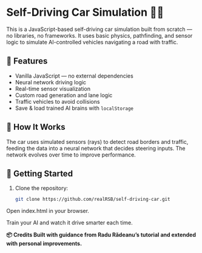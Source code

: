 # Self-Driving Car Simulation 🚗💨

This is a JavaScript-based self-driving car simulation built from scratch — no libraries, no frameworks. It uses basic physics, pathfinding, and sensor logic to simulate AI-controlled vehicles navigating a road with traffic.

## 🔧 Features

- Vanilla JavaScript — no external dependencies
- Neural network driving logic
- Real-time sensor visualization
- Custom road generation and lane logic
- Traffic vehicles to avoid collisions
- Save & load trained AI brains with `localStorage`

## 🧠 How It Works

The car uses simulated sensors (rays) to detect road borders and traffic, feeding the data into a neural network that decides steering inputs. The network evolves over time to improve performance.


## 🚀 Getting Started

1. Clone the repository:
   ```bash
   git clone https://github.com/realRSB/self-driving-car.git
Open index.html in your browser.

Train your AI and watch it drive smarter each time.

**📦 Credits
Built with guidance from Radu Rădeanu’s tutorial and extended with personal improvements.**
